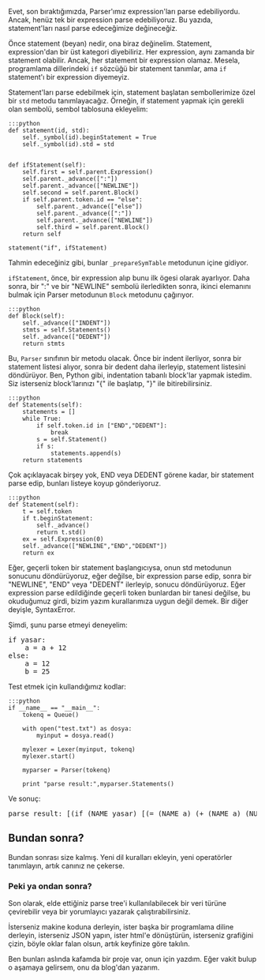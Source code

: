 <!-- 
.. description: Daha önceki yazılarda yazmaya başladığımız Parser'ı bitiriyoruz.
.. date: 2013/10/16 22:16
.. title: Parser - Statement
.. slug: parser-statement
-->


Evet, son bıraktığımızda, Parser'ımız expression'ları parse edebiliyordu. Ancak, henüz tek bir expression parse edebiliyoruz. Bu yazıda,
statement'ları nasıl parse edeceğimize değineceğiz.

Önce statement (beyan) nedir, ona biraz değinelim. Statement, expression'dan bir üst kategori diyebiliriz. Her expression, aynı
zamanda bir statement olabilir. Ancak, her statement bir expression olamaz. Mesela, programlama dillerindeki `if` sözcüğü bir statement
tanımlar, ama `if` statement'ı bir expression diyemeyiz.

Statement'ları parse edebilmek için, statement başlatan sembollerimize özel bir `std` metodu tanımlayacağız. Örneğin, if statement
yapmak için gerekli olan sembolü, sembol tablosuna ekleyelim: <!-- TEASER_END -->
	
	:::python
	def statement(id, std):
		self._symbol(id).beginStatement = True
		self._symbol(id).std = std
		

	def ifStatement(self):
		self.first = self.parent.Expression()
		self.parent._advance([":"])
		self.parent._advance(["NEWLINE"])
		self.second = self.parent.Block()
		if self.parent.token.id == "else":
			self.parent._advance(["else"])
			self.parent._advance([":"])
			self.parent._advance(["NEWLINE"])
			self.third = self.parent.Block()
		return self
		
	statement("if", ifStatement)
	
Tahmin edeceğiniz gibi, bunlar `_prepareSymTable` metodunun içine gidiyor.

`ifStatement`, önce, bir expression alıp bunu ilk ögesi olarak ayarlıyor. Daha sonra, bir ":" ve bir "NEWLINE" sembolü ilerledikten
sonra, ikinci elemanını bulmak için Parser metodunun `Block` metodunu çağırıyor.
	
	:::python
    def Block(self):
        self._advance(["INDENT"])
        stmts = self.Statements()
        self._advance(["DEDENT"])
        return stmts
		
Bu, `Parser` sınıfının bir metodu olacak. Önce bir indent ilerliyor, sonra bir statement listesi alıyor, sonra bir dedent daha
ilerleyip, statement listesini döndürüyor. Ben, Python gibi, indentation tabanlı block'lar yapmak istedim. Siz isterseniz block'larınızı
"{" ile başlatıp, "}" ile bitirebilirsiniz.

	:::python
    def Statements(self):
        statements = []
        while True:
            if self.token.id in ["END","DEDENT"]:
                break
            s = self.Statement()
            if s:
                statements.append(s)
        return statements
		
Çok açıklayacak birşey yok, END veya DEDENT görene kadar, bir statement parse edip, bunları listeye koyup gönderiyoruz.

	:::python
    def Statement(self):
        t = self.token
        if t.beginStatement:
            self._advance()
            return t.std() 
        ex = self.Expression(0)
        self._advance(["NEWLINE","END","DEDENT"])
        return ex
		
Eğer, geçerli token bir statement başlangıcıysa, onun std metodunun sonucunu döndürüyoruz, eğer değilse, bir expression parse edip, sonra
bir "NEWLINE", "END" veya "DEDENT" ilerleyip, sonucu döndürüyoruz. Eğer expression parse edildiğinde geçerli token bunlardan bir tanesi
değilse, bu okuduğumuz girdi, bizim yazım kurallarımıza uygun değil demek. Bir diğer deyişle, SyntaxError.

Şimdi, şunu parse etmeyi deneyelim:

<pre>
if yasar:
    a = a + 12
else:
    a = 12
    b = 25
</pre>

Test etmek için kullandığımız kodlar:

	:::python
	if __name__ == "__main__":
		tokenq = Queue()
		
		with open("test.txt") as dosya:
			myinput = dosya.read()
		
		mylexer = Lexer(myinput, tokenq)
		mylexer.start()

		myparser = Parser(tokenq)

		print "parse result:",myparser.Statements()
		
Ve sonuç:

<pre>
parse result: [(if (NAME yasar) [(= (NAME a) (+ (NAME a) (NUMBER 12)))] [(= (NAME a) (NUMBER 12)), (= (NAME b) (NUMBER 25))])]
</pre>

## Bundan sonra?

Bundan sonrası size kalmış. Yeni dil kuralları ekleyin, yeni operatörler tanımlayın, artık canınız ne çekerse.

### Peki ya ondan sonra?

Son olarak, elde ettiğiniz parse tree'i kullanılabilecek bir veri türüne çevirebilir veya bir yorumlayıcı yazarak çalıştırabilirsiniz.

İsterseniz makine koduna derleyin, ister başka bir programlama diline derleyin, isterseniz JSON yapın, ister html'e dönüştürün, isterseniz
grafiğini çizin, böyle oklar falan olsun, artık keyfinize göre takılın.

Ben bunları aslında kafamda bir proje var, onun için yazdım. Eğer vakit bulup o aşamaya gelirsem, onu da blog'dan yazarım.
